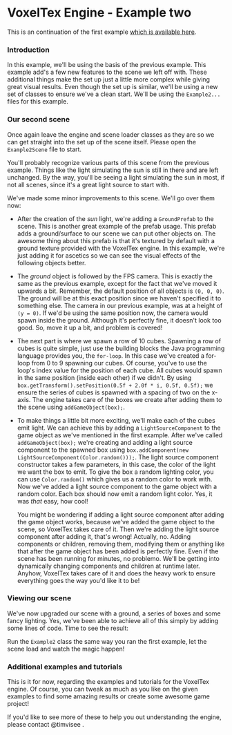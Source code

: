 # VoxelTex Engine - Example two
This is an continuation of the first example [which is available here](https://github.com/timvisee/VoxelTex-Engine/tree/master/src/main/java/com/timvisee/voxeltex/example/example1#voxeltex-engine---example-one).



### Introduction
In this example, we'll be using the basis of the previous example.
This example add's a few new features to the scene we left off with.
These additional things make the set up just a little more complex while giving great visual results.
Even though the set up is similar, we'll be using a new set of classes to ensure we've a clean start.
We'll be using the `Example2...` files for this example.


### Our second scene
Once again leave the engine and scene loader classes as they are so we can get straight into the set up of the scene itself.
Please open the `Example2Scene` file to start.

You'll probably recognize various parts of this scene from the previous example.
Things like the light simulating the sun is still in there and are left unchanged.
By the way, you'll be seeing a light simulating the sun in most, if not all scenes, since it's a great light source to start with.

We've made some minor improvements to this scene. We'll go over them now:

* After the creation of the _sun_ light, we're adding a `GroundPrefab` to the scene.
  This is another great example of the prefab usage.
  This prefab adds a ground/surface to our scene we can put other objects on.
  The awesome thing about this prefab is that it's textured by default with a ground texture provided with the VoxelTex engine.
  In this example, we're just adding it for ascetics so we can see the visual effects of the following objects better.

* The _ground_ object is followed by the FPS camera.
  This is exactly the same as the previous example, except for the fact that we've moved it upwards a bit.
  Remember, the default position of all objects is `(0, 0, 0)`.
  The ground will be at this exact position since we haven't specified it to something else.
  The camera in our previous example, was at a height of `(y = 0)`.
  If we'd be using the same position now, the camera would spawn inside the ground.
  Although it's perfectly fine, it doesn't look too good.
  So, move it up a bit, and problem is covered!

* The next part is where we spawn a row of 10 cubes.
  Spawning a row of cubes is quite simple, just use the building blocks the Java programming language provides you, the `for-loop`.
  In this case we've created a for-loop from 0 to 9 spawning our cubes.
  Of course, you've to use the loop's index value for the position of each cube.
  All cubes would spawn in the same position (inside each other) if we didn't.
  By using `box.getTransform().setPosition(0.5f + 2.0f * i, 0.5f, 0.5f);` we ensure the series of cubes is spawned with a spacing of two on the x-axis.
  The engine takes care of the boxes we create after adding them to the scene using `addGameObject(box);`.

* To make things a little bit more exciting, we'll make each of the cubes emit light.
  We can achieve this by adding a `LightSourceComponent` to the game object as we've mentioned in the first example.
  After we've called `addGameObject(box);` we're creating and adding a light source component to the spawned box using
  `box.addComponent(new LightSourceComponent(Color.random()));`.
  The light source component constructor takes a few parameters, in this case, the color of the light we want the box to emit.
  To give the box a random lighting color, you can use `Color.random()` which gives us a random color to work with.
  Now we've added a light source component to the game object with a random color.
  Each box should now emit a random light color. Yes, it was _that_ easy, how cool!

  You might be wondering if adding a light source component after adding the game object works,
  because we've added the game object to the scene, so VoxelTex takes care of it.
  Then we're adding the light source component after adding it, that's wrong!
  Actually, no. Adding components or children, removing them, modifying them or anything like that after the game object has been added is perfectly fine.
  Even if the scene has been running for minutes, no problemo.
  We'll be getting into dynamically changing components and children at runtime later.
  Anyhow, VoxelTex takes care of it and does the heavy work to ensure everything goes the way you'd like it to be!



### Viewing our scene
We've now upgraded our scene with a ground, a series of boxes and some fancy lighting.
Yes, we've been able to achieve all of this simply by adding some lines of code.
Time to see the result:

Run the `Example2` class the same way you ran the first example, let the scene load and watch the magic happen!


### Additional examples and tutorials
This is it for now, regarding the examples and tutorials for the VoxelTex engine.
Of course, you can tweak as much as you like on the given examples to find some amazing results or create some awesome game project!

If you'd like to see more of these to help you out understanding the engine, please contact @timvisee .